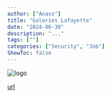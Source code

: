 ```yaml
---
author: ["Anass"]
title: "Galeries Lafayette"
date: "2024-06-30"
description: "..."
tags: [""]
categories: ["Security", "Job"]
ShowToc: false
---
```


![logo](images/GaleriesLafayetteLogo.webp)

[url](https://www.galerieslafayette.com/)
